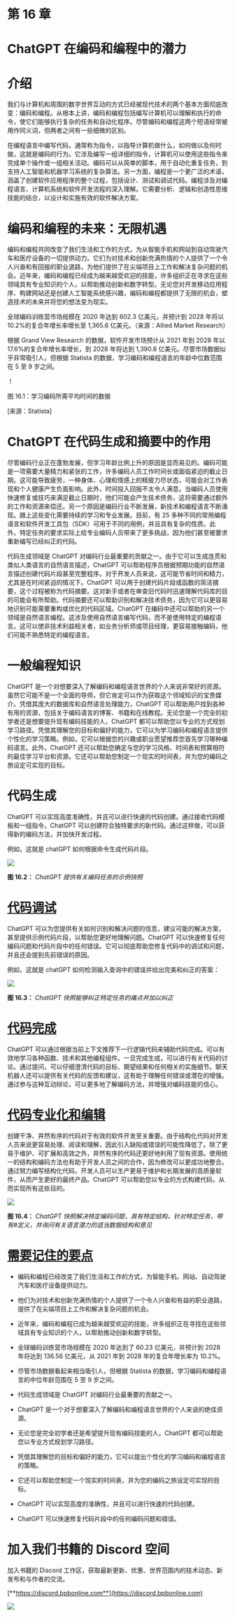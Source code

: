 # 第 16 章

# ChatGPT 在编码和编程中的潜力

# 介绍

我们与计算机和周围的数字世界互动的方式已经被现代技术的两个基本方面彻底改变：编码和编程。从根本上讲，编码和编程包括编写计算机可以理解和执行的命令，使它们能够执行复杂的任务和自动化程序。尽管编码和编程这两个短语经常被用作同义词，但两者之间有一些细微的区别。

在编程语言中编写代码，通常称为指令，以指导计算机做什么，如何做以及何时做，这就是编码的行为。它涉及编写一组详细的指令，计算机可以使用这些指令来完成单个操作或一组相关活动。编码可以从简单的脚本，用于自动化重复任务，到支持人工智能和机器学习系统的复杂算法。另一方面，编程是一个更广泛的术语，涵盖了创建软件应用程序的整个过程，包括设计、测试和调试代码。编程涉及对编程语言、计算机系统和软件开发流程的深入理解。它需要分析、逻辑和创造性思维技能的结合，以设计和实施有效的软件解决方案。

# 编码和编程的未来：无限机遇

编码和编程共同改变了我们生活和工作的方式，为从智能手机和网站到自动驾驶汽车和医疗设备的一切提供动力。它们为对技术和创新充满热情的个人提供了一个令人兴奋和有回报的职业道路，为他们提供了在尖端项目上工作和解决复杂问题的机会。近年来，编码和编程已经成为越来越受欢迎的技能，许多组织正在寻求在这些领域具有专业知识的个人，以帮助推动创新和数字转型。无论您对开发移动应用程序、构建网站还是创建人工智能系统感兴趣，编码和编程都提供了无限的机会，塑造技术的未来并将您的想法变为现实。

全球编码训练营市场规模在 2020 年达到 602.3 亿美元，并预计到 2028 年将以 10.2%的复合年增长率增长至 1,365.6 亿美元。（来源：Allied Market Research）

根据 Grand View Research 的数据，软件开发市场预计从 2021 年到 2028 年以 17.6%的复合年增长率增长，到 2028 年将达到 1,390.6 亿美元。尽管市场数据似乎非常吸引人，但根据 Statista 的数据，学习编码和编程语言的年龄中位数范围在 5 至 9 岁之间。

！[](images/Figure-16.1.jpg)

图 16.1：学习编码所需平均时间的数据

[来源：Statista]

# ChatGPT 在代码生成和摘要中的作用

尽管编码行业正在蓬勃发展，但学习年龄比例上升的原因是显而易见的。编码可能是一项需要大量精力和紧张的工作，许多编码人员工作时间长或面临紧迫的截止日期。这可能导致疲劳，一种身体、心理和情感上的精疲力尽状态，可能会对工作表现和个人健康产生负面影响。此外，时间投入回报不太令人满意。当编码人员使用快速修复或技巧来满足截止日期时，他们可能会产生技术债务，这将需要通过额外的工作和资源来偿还。另一个原因是编码行业不断发展，新技术和编程语言不断涌现。跟上这些变化需要持续的学习和专业发展。目前，有 25 多种不同的常用编程语言和软件开发工具包（SDK）可用于不同的用例，并且具有复杂的性质。此外，特定任务的要求实际上给专业编码人员带来了更多挑战，因为他们甚至被要求重新编写已经纠正的代码。

代码生成领域是 ChatGPT 对编码行业最重要的贡献之一。由于它可以生成连贯和类似人类语言的自然语言描述，ChatGPT 可以帮助程序员根据预期功能的自然语言描述创建代码片段甚至完整程序。对于开发人员来说，这可能节省时间和精力，尤其是在时间紧迫的情况下。ChatGPT 可以用于创建代码片段或函数的简洁摘要，这个过程被称为代码摘要。这对新手或者在审查旧代码时迅速理解代码库的目的可能会有所帮助。代码摘要还可以帮助识别和解决技术债务，因为它可以更容易地识别可能需要重构或优化的代码区域。ChatGPT 在编码中还可以帮助的另一个领域是自然语言编程。这涉及使用自然语言编写代码，而不是使用特定的编程语言。这可以使非技术利益相关者，如业务分析师或项目经理，更容易接触编码，他们可能不熟悉特定的编程语言。

# 一般编程知识

ChatGPT 是一个对想要深入了解编码和编程语言世界的个人来说非常好的资源。虽然它可能不是一个全面的导师，但它肯定可以作为获取这个领域知识的宝贵媒介。凭借其庞大的数据库和自然语言处理能力，ChatGPT 可以帮助用户找到各种有用的资源，包括关于编码语言的博客、书籍和在线教程。无论您是一个完全的初学者还是想要提升现有编码技能的人，ChatGPT 都可以帮助您以专业的方式规划学习路径。凭借其理解您的目标和偏好的能力，它可以为学习编码和编程语言提供个性化的学习策略。例如，它可以根据您的兴趣或职业愿望推荐您首先学习哪种编码语言。此外，ChatGPT 还可以帮助您确定与您的学习风格、时间表和预算相符的最佳学习平台和资源。它还可以帮助您制定一个现实的时间表，并为您的编码之旅设定可实现的目标。

# 代码生成

ChatGPT 可以实现高度准确性，并且可以进行快速的代码创建。通过接收代码模板和一组指令，ChatGPT 可以创建符合独特要求的新代码。通过这样做，可以获得新的编码方法，并加快开发过程。

例如，这就是 chatGPT 如何根据命令生成代码片段。

![](images/Figure-16.2.jpg)

**图 16.2：** *ChatGPT 提供有关编码任务的示例快照*

# [代码调试](toc.xhtml#s136a)

ChatGPT 可以为您提供有关如何识别和解决问题的信息，建议可能的解决方案，甚至提供示例代码片段，以帮助您更好地理解问题。ChatGPT 可以快速修复任何编码问题和代码片段中的任何错误。它可以彻底帮助您修复代码中的调试和问题，并且还会提到先前错误的原因。

例如，这就是 chatGPT 如何检测输入查询中的错误并给出完美和纠正的答案：

![](images/Figure-16.3.jpg)

**图 16.3：** *ChatGPT 快照能够纠正特定任务的痛点并加以纠正*

# [代码完成](toc.xhtml#s137a)

ChatGPT 可以通过根据当前上下文推荐下一行逻辑代码来辅助代码完成。可以有效地学习各种函数、技术和其他编程组件。一旦完成生成，可以进行有关代码的讨论。通过提问，可以仔细澄清代码的目标、期望结果和任何相关的实施细节。聊天机器人还可以提供有关代码的反馈和建议，这有助于理解任何错误或潜在的增强。通过参与这种互动辩论，可以更多地了解编码方法，并增强对编码技能的信心。

# [代码专业化和编辑](toc.xhtml#s138a)

创建干净、井然有序的代码对于有效的软件开发至关重要。由于结构化代码对开发人员来说更容易处理、阅读和理解，因此引入缺陷或错误的可能性降低了。除了更易于维护、可扩展和高效之外，井然有序的代码还更好地利用了现有资源。使用统一的结构和编码方法也有助于开发人员之间的合作，因为修改可以更成功地整合。通过努力编写结构化代码，开发人员可以生产更易于维护和长期发展的高质量软件，从而产生更好的最终产品。ChatGPT 可以帮助您以专业的方式构建代码，从而实现所有这些目的。

![](images/Figure-16.4.jpg)

**图 16.4：** *ChatGPT 快照解决特定编码问题，具有特定结构，针对特定任务，带有#定义，并询问有关语言潜力的适当数据结构和意见*

# [需要记住的要点](toc.xhtml#s139a)

+   编码和编程已经改变了我们生活和工作的方式，为智能手机、网站、自动驾驶汽车和医疗设备提供动力。

+   他们为对技术和创新充满热情的个人提供了一个令人兴奋和有益的职业道路，提供了在尖端项目上工作和解决复杂问题的机会。

+   近年来，编码和编程已成为越来越受欢迎的技能，许多组织正在寻找在这些领域具有专业知识的个人，以帮助推动创新和数字转型。

+   全球编码训练营市场规模在 2020 年达到了 60.23 亿美元，并预计到 2028 年将达到 136.56 亿美元，从 2021 年到 2028 年的复合年增长率为 10.2%。

+   尽管市场数据看起来相当吸引人，但根据 Statista 的数据，学习编码和编程语言的中位年龄范围在 5 至 9 岁之间。

+   代码生成领域是 ChatGPT 对编码行业最重要的贡献之一。

+   ChatGPT 是一个对于想要深入了解编码和编程语言世界的个人来说的绝佳资源。

+   无论您是完全初学者还是希望提升现有编码技能的人，ChatGPT 都可以帮助您以专业方式规划学习路径。

+   凭借其理解您的目标和偏好的能力，它可以提出个性化的学习编码和编程语言的策略。

+   它还可以帮助您制定一个现实的时间表，并为您的编码之旅设定可实现的目标。

+   ChatGPT 可以实现高度的准确性，并且可以进行快速的代码创建。

+   ChatGPT 可以快速修复代码片段中的任何编码问题和错误。

# 加入我们书籍的 Discord 空间

加入书籍的 Discord 工作区，获取最新更新、优惠、世界范围内的技术动态、新发布和与作者的交流。

[**https://discord.bpbonline.com**](https://discord.bpbonline.com)

![](images/dis.jpg)
